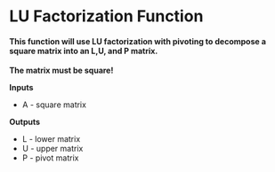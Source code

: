 # LU Factorization Function
#### This function will use LU factorization with pivoting to decompose a square matrix into an L,U, and P matrix.
**The matrix must be square!**

**Inputs**
* A - square matrix

**Outputs**
* L - lower matrix
* U - upper matrix
* P - pivot matrix
